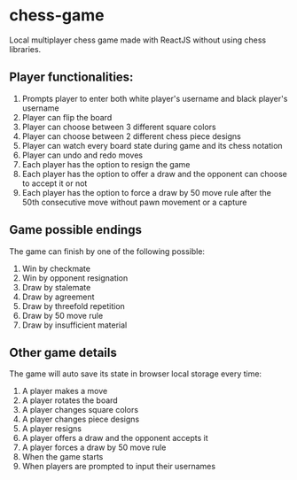 # chess-game

Local multiplayer chess game made with ReactJS without using chess libraries.

## Player functionalities:
1. Prompts player to enter both white player's username and black player's username
2. Player can flip the board
3. Player can choose between 3 different square colors
4. Player can choose between 2 different chess piece designs
5. Player can watch every board state during game and its chess notation
6. Player can undo and redo moves
7. Each player has the option to resign the game
8. Each player has the option to offer a draw and the opponent can choose to accept it or not
9. Each player has the option to force a draw by 50 move rule after the 50th consecutive move without pawn movement or a capture

## Game possible endings

The game can finish by one of the following possible:
1. Win by checkmate
2. Win by opponent resignation
3. Draw by stalemate
4. Draw by agreement
5. Draw by threefold repetition
6. Draw by 50 move rule
7. Draw by insufficient material

## Other game details

The game will auto save its state in browser local storage every time:
1. A player makes a move
2. A player rotates the board
3. A player changes square colors
4. A player changes piece designs
5. A player resigns
6. A player offers a draw and the opponent accepts it
7. A player forces a draw by 50 move rule
8. When the game starts
9. When players are prompted to input their usernames

